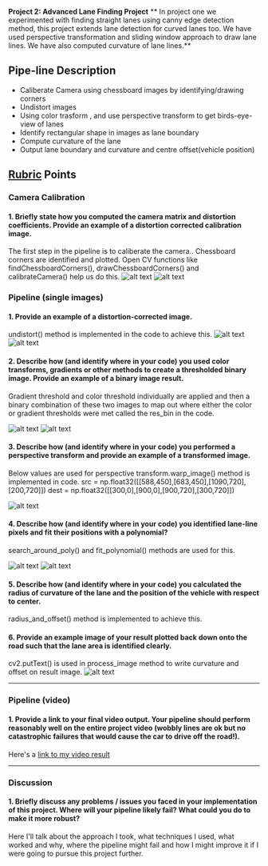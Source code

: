 
**Project 2: Advanced Lane Finding Project**
** In project one we experimented with finding straight lanes using canny edge detection method, this project extends lane detection for curved lanes too. We have used perspective transformation and sliding window approach to draw lane lines. We have also computed curvature of lane lines.**

## Pipe-line Description 
- Caliberate Camera using chessboard images by identifying/drawing corners
- Undistort images
- Using color trasform , and use perspective transform to get birds-eye-view of lanes
- Identify rectangular shape in images as lane boundary
- Compute curvature of the lane 
- Output lane boundary and curvature and centre offset(vehicle position)


[//]: # (Image References)

[image1]: ./output_images/cam_cal/cam_cal_1.png "Caliberated1"
[image2]: ./output_images/cam_cal/cam_cal_2.png "Caliberated2"
[image3]: ./output_images/undistorted/Undis1.png "Undistorted1"
[image4]: ./output_images/undistorted/Undis2.png "Undistorted2"
[image5]: ./output_images/resul_bin_combined/res_bin1.png "Binary1"
[image6]: ./output_images/resul_bin_combined/res_bin2.png "Binary2"
[image7]: ./output_images/warped/warp1.png "Warped1"
[image8]: ./output_images/painted_lane.png "Lane Drawn"
[image9]: ./output_images/sliding_window/slide_win1.png "Slide Win1"
[image10]: ./output_images/sliding_window/slide_win2.png "Slide Win2"

## [Rubric](https://review.udacity.com/#!/rubrics/571/view) Points

### Camera Calibration

#### 1. Briefly state how you computed the camera matrix and distortion coefficients. Provide an example of a distortion corrected calibration image.

The first step in the pipeline is to caliberate the camera.. Chessboard corners are identified and plotted. Open CV functions like findChessboardCorners(), drawChessboardCorners() and calibrateCamera() help us do this.
![alt text][image1]
![alt text][image2]

### Pipeline (single images)

#### 1. Provide an example of a distortion-corrected image.
undistort() method is implemented in the code to achieve this.
![alt text][image3]
![alt text][image4]

#### 2. Describe how (and identify where in your code) you used color transforms, gradients or other methods to create a thresholded binary image.  Provide an example of a binary image result.

Gradient threshold and color threshold individually are applied and then  a binary combination of these two images to map out where either the color or gradient thresholds were met called the res_bin in the code.

![alt text][image5]
![alt text][image6]

#### 3. Describe how (and identify where in your code) you performed a perspective transform and provide an example of a transformed image.
Below values are used for perspective transform.warp_image() method is implemented in code.
src = np.float32([[588,450],[683,450],[1090,720],[200,720]])
dest = np.float32([[300,0],[900,0],[900,720],[300,720]])

![alt text][image7]

#### 4. Describe how (and identify where in your code) you identified lane-line pixels and fit their positions with a polynomial?

search_around_poly() and fit_polynomial() methods are used for this.

![alt text][image9]
![alt text][image10]

#### 5. Describe how (and identify where in your code) you calculated the radius of curvature of the lane and the position of the vehicle with respect to center.

radius_and_offset() method is implemented to achieve this.

#### 6. Provide an example image of your result plotted back down onto the road such that the lane area is identified clearly.

 cv2.putText() is used in process_image method to write curvature and offset on result image.
![alt text][image8]

---

### Pipeline (video)

#### 1. Provide a link to your final video output.  Your pipeline should perform reasonably well on the entire project video (wobbly lines are ok but no catastrophic failures that would cause the car to drive off the road!).

Here's a [link to my video result](./video_output/project_video_output.mp4)

---

### Discussion

#### 1. Briefly discuss any problems / issues you faced in your implementation of this project.  Where will your pipeline likely fail?  What could you do to make it more robust?

Here I'll talk about the approach I took, what techniques I used, what worked and why, where the pipeline might fail and how I might improve it if I were going to pursue this project further.  
